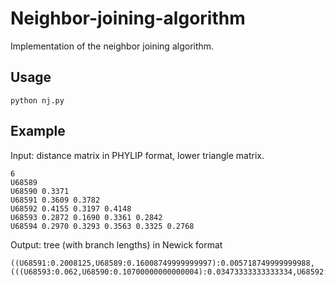 # Neighbor-joining-algorithm
Implementation of the neighbor joining algorithm.
## Usage
```
python nj.py
```
## Example
Input: distance matrix in PHYLIP format, lower triangle matrix.
```
6
U68589
U68590 0.3371
U68591 0.3609 0.3782
U68592 0.4155 0.3197 0.4148
U68593 0.2872 0.1690 0.3361 0.2842
U68594 0.2970 0.3293 0.3563 0.3325 0.2768
```
Output: tree (with branch lengths) in Newick format
```
((U68591:0.2008125,U68589:0.16008749999999997):0.005718749999999988,(((U68593:0.062,U68590:0.10700000000000004):0.03473333333333334,U68592:0.1827166666666667):0.0320375,U68594:0.13476250000000006):0.005718749999999988);
```

